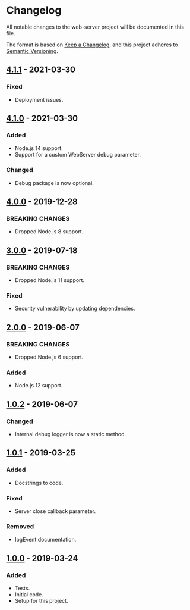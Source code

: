 # Changelog
All notable changes to the web-server project will be documented in this file.

The format is based on [Keep a Changelog](https://keepachangelog.com/en/1.0.0/),
and this project adheres to [Semantic Versioning](https://semver.org/spec/v2.0.0.html).

[comment]: <> (## [Unreleased])
## [4.1.1] - 2021-03-30
### Fixed
- Deployment issues.

## [4.1.0] - 2021-03-30
### Added
- Node.js 14 support.
- Support for a custom WebServer debug parameter.

### Changed
- Debug package is now optional.

## [4.0.0] - 2019-12-28
### BREAKING CHANGES
- Dropped Node.js 8 support.

## [3.0.0] - 2019-07-18
### BREAKING CHANGES
- Dropped Node.js 11 support.

### Fixed
- Security vulnerability by updating dependencies.

## [2.0.0] - 2019-06-07
### BREAKING CHANGES
- Dropped Node.js 6 support.

### Added
- Node.js 12 support.

## [1.0.2] - 2019-06-07
### Changed
- Internal debug logger is now a static method.

## [1.0.1] - 2019-03-25
### Added
- Docstrings to code.

### Fixed
- Server close callback parameter.

### Removed
- logEvent documentation.

## [1.0.0] - 2019-03-24
### Added
- Tests.
- Initial code.
- Setup for this project.

[Unreleased]: https://github.com/Ionaru/web-server/compare/4.1.1...HEAD
[4.1.1]: https://github.com/Ionaru/web-server/compare/4.1.0...4.1.1
[4.1.0]: https://github.com/Ionaru/web-server/compare/4.0.0...4.1.0
[4.0.0]: https://github.com/Ionaru/web-server/compare/3.0.0...4.0.0
[3.0.0]: https://github.com/Ionaru/web-server/compare/2.0.0...3.0.0
[2.0.0]: https://github.com/Ionaru/web-server/compare/1.0.2...2.0.0
[1.0.2]: https://github.com/Ionaru/web-server/compare/1.0.1...1.0.2
[1.0.1]: https://github.com/Ionaru/web-server/compare/1.0.0...1.0.1
[1.0.0]: https://github.com/Ionaru/web-server/compare/d563dcd...1.0.0
